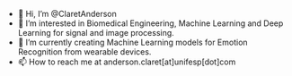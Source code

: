 - 👋 Hi, I’m @ClaretAnderson
- 👀 I’m interested in Biomedical Engineering, Machine Learning and Deep Learning for signal and image processing.
- 🌱 I’m currently creating Machine Learning models for Emotion Recognition from wearable devices.
- 📫 How to reach me at anderson.claret[at]unifesp[dot]com

<!---
ClaretAnderson/ClaretAnderson is a ✨ special ✨ repository because its `README.md` (this file) appears on your GitHub profile.
You can click the Preview link to take a look at your changes.
--->
